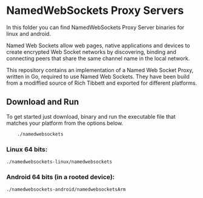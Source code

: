 # NamedWebSockets Proxy Servers #

In this folder you can find NamedWebSockets Proxy Server binaries for linux and android. 

Named Web Sockets allow web pages, native applications and devices to create encrypted Web Socket networks by discovering, binding and connecting peers that share the same channel name in the local network.

This repository contains an implementation of a Named Web Socket Proxy, written in Go, required to use Named Web Sockets. They have been build from a modiffied source of Rich Tibbett and exported for different platforms.

## Download and Run ##

To get started just download, binary and run the executable file that matches your platform from the options below.

```
	./namedwebsockets
```
### Linux 64 bits: ###

	./namedwebsockets-linux/namedwebsockets

### Android 64 bits (in a rooted device): ###

	./namedwebsockets-android/namedwebsocketsArm
